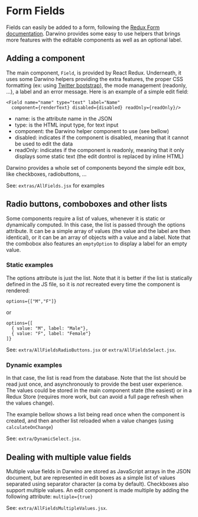 # Form Fields

Fields can easily be added to a form, following the [Redux Form documentation](https://redux-form.com/7.2.0/docs/api/). Darwino provides some easy to use helpers that brings more features with the editable components as well as an optional label.

## Adding a component
The main component, `Field`, is provided by React Redux. Underneath, it uses some Darwino helpers providing the extra features, the proper CSS formatting (ex: using [Twitter bootstrap](http://getbootstrap.com/docs/3.3/)), the mode management (readonly, ...), a label and an error message.
Here is an example of a simple edit field:

    <Field name="name" type="text" label="Name" 
      component={renderText} disabled={disabled} readOnly={readOnly}/>

- name: is the attribute name in the JSON
- type: is the HTML input type, for text input
- component: the Darwino helper component to use (see bellow)
- disabled: indicates if the component is disabled, meaning that it cannot be used to edit the data
- readOnly: indicates if the component is readonly, meaning that it only displays some static text (the edit dontrol is replaced by inline HTML)

Darwino provides a whole set of components beyond the simple edit box, like checkboxes, radiobuttons, ...

See: `extras/AllFields.jsx` for examples

## Radio buttons, comboboxes and other lists
Some components require a list of values, whenever it is static or dynamically computed. In this case, the list is passed through the options attribute. It can be a simple array of values (the value and the label are then identical), or it can be an array of objects with a value and a label.
Note that the combobox also features an `emptyOption` to display a label for an empty value.

### Static examples
The options attribute is just the list. Note that it is better if the list is statically defined in the JS file, so it is *not* recreated every time the component is rendered:

    options={["M","F"]}
or

    options={[
      { value: "M", label: "Male"},
      { value: "F", label: "Female"}
    ]}

See: `extra/AllFieldsRadioButtons.jsx` or `extra/AllFieldsSelect.jsx`.

### Dynamic examples
In that case, the list is read from the database. Note that the list should be read just once, and asynchronously to provide the best user experience. The values could be stored in the main component state (the easiest) or in a Redux Store (requires more work, but can avoid a full page refresh when the values change).

The example bellow shows a list being read once when the component is created, and then another list reloaded when a value changes (using `calculateOnChange`)

See: `extra/DynamicSelect.jsx`.

## Dealing with multiple value fields
Multiple value fields in Darwino are stored as JavaScript arrays in the JSON document, but are represented in edit boxes as a simple list of values separated using separator character (a coma by default). Checkboxes also support multiple values.
An edit component is made multiple by adding the following attribute: `multiple={true}`

See: `extra/AllFieldsMultipleValues.jsx`.

